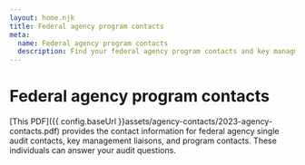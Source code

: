 ```yaml
---
layout: home.njk
title: Federal agency program contacts
meta:
  name: Federal agency program contacts
  description: Find your federal agency program contacts and key managment liasons for the single audit process.
---
```


# Federal agency program contacts

[This PDF]({{ config.baseUrl }}assets/agency-contacts/2023-agency-contacts.pdf) provides the contact information for federal agency single audit contacts, key management liaisons, and program contacts. These individuals can answer your audit questions.
